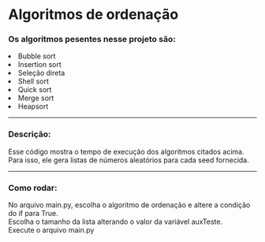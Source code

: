<h1>Algoritmos de ordenação </h1>

<h3>Os algoritmos pesentes nesse projeto são:</h3>
<li>Bubble sort</li>
<li>Insertion sort</li>
<li>Seleção direta</li>
<li>Shell sort</li>
<li>Quick sort</li>
<li>Merge sort</li>
<li>Heapsort</li>

<hr>

<h3>Descrição:</h3>
Esse código mostra o tempo de execução dos algoritmos citados acima. Para isso, ele gera listas de números aleatórios para cada seed fornecida.
<hr>

<h3>Como rodar:</h3>
No arquivo main.py, escolha o algoritmo de ordenação e altere a condição do if para True.
<br>
Escolha o tamanho da lista alterando o valor da variável auxTeste.
<br>
Execute o arquivo main.py
